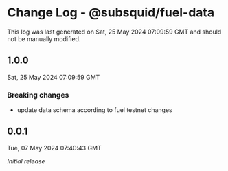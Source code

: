 # Change Log - @subsquid/fuel-data

This log was last generated on Sat, 25 May 2024 07:09:59 GMT and should not be manually modified.

## 1.0.0
Sat, 25 May 2024 07:09:59 GMT

### Breaking changes

- update data schema according to fuel testnet changes

## 0.0.1
Tue, 07 May 2024 07:40:43 GMT

_Initial release_

